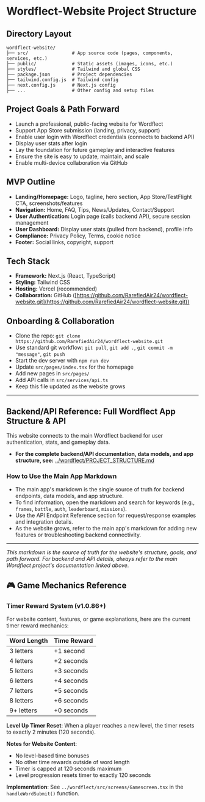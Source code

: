 # Wordflect-Website Project Structure

## Directory Layout
```
wordflect-website/
├── src/                # App source code (pages, components, services, etc.)
├── public/             # Static assets (images, icons, etc.)
├── styles/             # Tailwind and global CSS
├── package.json        # Project dependencies
├── tailwind.config.js  # Tailwind config
├── next.config.js      # Next.js config
├── ...                 # Other config and setup files
```

## Project Goals & Path Forward
- Launch a professional, public-facing website for Wordflect
- Support App Store submission (landing, privacy, support)
- Enable user login with Wordflect credentials (connects to backend API)
- Display user stats after login
- Lay the foundation for future gameplay and interactive features
- Ensure the site is easy to update, maintain, and scale
- Enable multi-device collaboration via GitHub

## MVP Outline
- **Landing/Homepage:** Logo, tagline, hero section, App Store/TestFlight CTA, screenshots/features
- **Navigation:** Home, FAQ, Tips, News/Updates, Contact/Support
- **User Authentication:** Login page (calls backend API), secure session management
- **User Dashboard:** Display user stats (pulled from backend), profile info
- **Compliance:** Privacy Policy, Terms, cookie notice
- **Footer:** Social links, copyright, support

## Tech Stack
- **Framework:** Next.js (React, TypeScript)
- **Styling:** Tailwind CSS
- **Hosting:** Vercel (recommended)
- **Collaboration:** GitHub ([https://github.com/RarefiedAir24/wordflect-website.git](https://github.com/RarefiedAir24/wordflect-website.git))

## Onboarding & Collaboration
- Clone the repo: `git clone https://github.com/RarefiedAir24/wordflect-website.git`
- Use standard git workflow: `git pull`, `git add .`, `git commit -m "message"`, `git push`
- Start the dev server with `npm run dev`
- Update `src/pages/index.tsx` for the homepage
- Add new pages in `src/pages/`
- Add API calls in `src/services/api.ts`
- Keep this file updated as the website grows

---

## Backend/API Reference: Full Wordflect App Structure & API

This website connects to the main Wordflect backend for user authentication, stats, and gameplay data.

- **For the complete backend/API documentation, data models, and app structure, see:**
  [../wordflect/PROJECT_STRUCTURE.md](../wordflect/PROJECT_STRUCTURE.md)

### How to Use the Main App Markdown
- The main app's markdown is the single source of truth for backend endpoints, data models, and app structure.
- To find information, open the markdown and search for keywords (e.g., `frames`, `battle`, `auth`, `leaderboard`, `missions`).
- Use the API Endpoint Reference section for request/response examples and integration details.
- As the website grows, refer to the main app's markdown for adding new features or troubleshooting backend connectivity.

---

*This markdown is the source of truth for the website's structure, goals, and path forward. For backend and API details, always refer to the main Wordflect project's documentation linked above.*


## 🎮 Game Mechanics Reference

### Timer Reward System (v1.0.86+)

For website content, features, or game explanations, here are the current timer reward mechanics:

| Word Length | Time Reward |
|-------------|-------------|
| 3 letters   | +1 second   |
| 4 letters   | +2 seconds  |
| 5 letters   | +3 seconds  |
| 6 letters   | +4 seconds  |
| 7 letters   | +5 seconds  |
| 8 letters   | +6 seconds  |
| 9+ letters  | +0 seconds  |

**Level Up Timer Reset**: When a player reaches a new level, the timer resets to exactly 2 minutes (120 seconds).

**Notes for Website Content**:
- No level-based time bonuses
- No other time rewards outside of word length
- Timer is capped at 120 seconds maximum
- Level progression resets timer to exactly 120 seconds

**Implementation**: See `../wordflect/src/screens/Gamescreen.tsx` in the `handleWordSubmit()` function.
